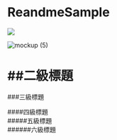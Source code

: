 # ReandmeSample
[![](https://user-images.githubusercontent.com/77279829/123395127-6ccaa380-d5d2-11eb-81fa-cf85b8479257.png)](https://play.google.com/store/apps/details?id=com.sean.green)


![mockup (5)](https://user-images.githubusercontent.com/77279829/123379682-0f7a2680-d5c1-11eb-9761-3fad81611e56.png)



##二級標題
====
###三級標題  

####四級標題  
#####五級標題  
######六級標題  
